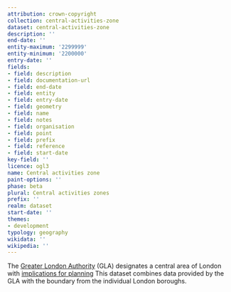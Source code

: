 ```yaml
---
attribution: crown-copyright
collection: central-activities-zone
dataset: central-activities-zone
description: ''
end-date: ''
entity-maximum: '2299999'
entity-minimum: '2200000'
entry-date: ''
fields:
- field: description
- field: documentation-url
- field: end-date
- field: entity
- field: entry-date
- field: geometry
- field: name
- field: notes
- field: organisation
- field: point
- field: prefix
- field: reference
- field: start-date
key-field: ''
licence: ogl3
name: Central activities zone
paint-options: ''
phase: beta
plural: Central activities zones
prefix: ''
realm: dataset
start-date: ''
themes:
- development
typology: geography
wikidata: ''
wikipedia: ''
---
```


The [Greater London Authority](https://www.london.gov.uk/) (GLA) designates a central area of London with [implications for planning](https://www.london.gov.uk/what-we-do/planning/implementing-london-plan/london-plan-guidance-and-spgs/central-activities-zone)
This dataset combines data provided by the GLA with the boundary from the individual London boroughs.

